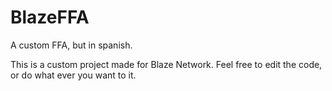 # BlazeFFA
A custom FFA, but in spanish.

This is a custom project made for Blaze Network.
Feel free to edit the code, or do what ever you want to it.

